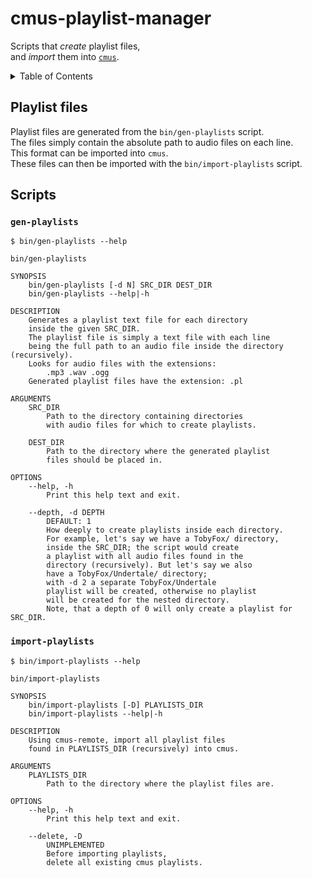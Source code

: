 # cmus-playlist-manager
Scripts that _create_ playlist files,  
and _import_ them into [`cmus`][cmus].

<details>
<summary>
Table of Contents
</summary>

- [Playlist files](#playlist-files)
- [Scripts](#scripts)
  - [`gen-playlists`](#gen-playlists)
  - [`import-playlists`](#import-playlists)

</details>

## Playlist files
Playlist files are generated from the `bin/gen-playlists` script.  
The files simply contain the absolute path to audio files on each line.  
This format can be imported into `cmus`.  
These files can then be imported with the `bin/import-playlists` script.

## Scripts
### `gen-playlists`
```
$ bin/gen-playlists --help
```
```
bin/gen-playlists

SYNOPSIS
    bin/gen-playlists [-d N] SRC_DIR DEST_DIR
    bin/gen-playlists --help|-h

DESCRIPTION
    Generates a playlist text file for each directory
    inside the given SRC_DIR.
    The playlist file is simply a text file with each line
    being the full path to an audio file inside the directory (recursively).
    Looks for audio files with the extensions:
        .mp3 .wav .ogg
    Generated playlist files have the extension: .pl

ARGUMENTS
    SRC_DIR
        Path to the directory containing directories
        with audio files for which to create playlists.

    DEST_DIR
        Path to the directory where the generated playlist
        files should be placed in.

OPTIONS
    --help, -h
        Print this help text and exit.

    --depth, -d DEPTH
        DEFAULT: 1
        How deeply to create playlists inside each directory.
        For example, let's say we have a TobyFox/ directory,
        inside the SRC_DIR; the script would create
        a playlist with all audio files found in the
        directory (recursively). But let's say we also
        have a TobyFox/Undertale/ directory;
        with -d 2 a separate TobyFox/Undertale
        playlist will be created, otherwise no playlist
        will be created for the nested directory.
        Note, that a depth of 0 will only create a playlist for SRC_DIR.
```

### `import-playlists`
```
$ bin/import-playlists --help
```
```
bin/import-playlists

SYNOPSIS
    bin/import-playlists [-D] PLAYLISTS_DIR
    bin/import-playlists --help|-h

DESCRIPTION
    Using cmus-remote, import all playlist files
    found in PLAYLISTS_DIR (recursively) into cmus.

ARGUMENTS
    PLAYLISTS_DIR
        Path to the directory where the playlist files are.

OPTIONS
    --help, -h
        Print this help text and exit.

    --delete, -D
        UNIMPLEMENTED
        Before importing playlists,
        delete all existing cmus playlists.
```

[cmus]: https://github.com/cmus/cmus

